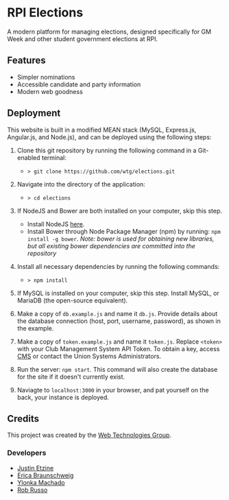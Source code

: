 # RPI Elections
A modern platform for managing elections, designed specifically for GM Week and other student government elections at RPI.

## Features

* Simpler nominations
* Accessible candidate and party information
* Modern web goodness

## Deployment

This website is built in a modified MEAN stack (MySQL, Express.js, Angular.js, and Node.js), and can be deployed using the following steps:

1. Clone this git repository by running the following command in a Git-enabled terminal:
    * `> git clone https://github.com/wtg/elections.git`

2. Navigate into the directory of the application:
    * `> cd elections`

3. If NodeJS and Bower are both installed on your computer, skip this step.
    * Install NodeJS [here](https://nodejs.org/en/download/).
    * Install Bower through Node Package Manager (npm) by running: `npm install -g bower`. *Note: bower is used for obtaining new libraries, but all existing bower dependencies are committed into the repository*

4. Install all necessary dependencies by running the following commands:
    * `> npm install`

5. If MySQL is installed on your computer, skip this step. Install MySQL, or MariaDB (the open-source equivalent).

6. Make a copy of `db.example.js` and name it `db.js`. Provide details about the database connection (host, port, username, password), as shown in the example.

7. Make a copy of `token.example.js` and name it `token.js`. Replace `<token>` with your Club Management System API Token. To obtain a key, access [CMS](cms.union.rpi.edu) or contact the Union Systems Administrators.

8. Run the server: `npm start`. This command will also create the database for the site if it doesn't currently exist.

9. Naviagte to `localhost:3000` in your browser, and pat yourself on the back, your instance is deployed.

## Credits

This project was created by the [Web Technologies Group](http://www.rpiwtg.com/).

### Developers 
* [Justin Etzine](http://github.com/justetz)
* [Erica Braunschweig](http://github.com/braune13)
* [Ylonka Machado](http://github.com/machay)
* [Rob Russo](http://github.com/rickrizzo)
